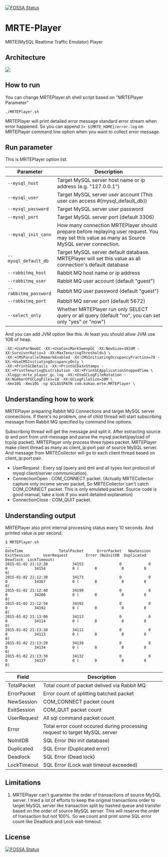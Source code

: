 [![FOSSA Status](https://app.fossa.io/api/projects/git%2Bgithub.com%2Fhoneycindy%2FMRTE-Player.svg?type=shield)](https://app.fossa.io/projects/git%2Bgithub.com%2Fhoneycindy%2FMRTE-Player?ref=badge_shield)

MRTE-Player
===========

MRTE(MySQL Realtime Traffic Emulator) Player

Architecture
------------

![](https://raw.githubusercontent.com/kakao/MRTE-Player/master/doc/mrte.png)


How to run
----------
You can change MRTEPlayer.sh shell script based on "MRTEPlayer Parameter"

    ./MRTEPlayer.sh

MRTEPlayer will print detailed error message standard error stream when error happened.
So you can append `2> ${MRTE_HOME}/error.log` on MRTEPlayer command line option when you want to collect error message.


Run parameter
-------------
This is MRTEPlayer option list.

| Parameter             | Description                                                                                                                                    |
| ---                   | ---                                                                                                                                            |
| `--mysql_host`        | Target MySQL server host name or ip address (e.g. "127.0.0.1")                                                                                 |
| `--mysql_user`        | Target MySQL server user account (This user can access #{mysql_default_db})                                                                    |
| `--mysql_password`    | Target MySQL server user password                                                                                                              |
| `--mysql_port`        | Target MySQL server port (default 3306)                                                                                                        |
| `--mysql_init_conn`   | How many connection MRTEPlayer should prepare before replaying user request. You may set this value as many as Source MySQL server connection. |
| `--mysql_default_db`  | Target MySQL server default database. MRTEPlayer will set this value as all connection's default database                                      |
| `--rabbitmq_host`     | Rabbit MQ host name or ip address                                                                                                              |
| `--rabbitmq_user`     | Rabbit MQ user account (default "guest")                                                                                                       |
| `--rabbitmq_password` | Rabbit MQ user password (default "guest")                                                                                                      |
| `--rabbitmq_port`     | Rabbit MQ server port (default 5672)                                                                                                           |
| `--select_only`       | Whether MRTEPlayer run only SELECT query or all query (default "no", you can set only "yes" or "now")                                          |

And you can add JVM option like this. At least you should allow JVM use 1GB of heap.

```
-XX:+UseParNewGC -XX:+UseConcMarkSweepGC -XX:NewSize=1024M -XX:SurvivorRatio=3 -XX:MaxTenuringThreshold=3 \
-XX:+CMSParallelRemarkEnabled -XX:CMSInitiatingOccupancyFraction=70 -XX:+UseCMSInitiatingOccupancyOnly \
-XX:+PrintGCDetails -XX:+PrintGCDateStamps -XX:+PrintTenuringDistribution -XX:+PrintGCApplicationStoppedTime \
-Xloggc:mrte_player_gc.log -XX:+UseGCLogFileRotation -XX:NumberOfGCLogFiles=10 -XX:GCLogFileSize=20M \
-Xmx10G -Xms10G -cp $CLASSPATH com.kakao.mrte.MRTEPlayer \
```

Understanding how to work
-------------------------
MRTEPlayer preparing Rabbit MQ Connections and target MySQL server connections.
If there's no problem, one of child thread will start subscribing message from Rabbit MQ specified by command line options.

Subscribing thread will get the message and split it. After extracting source ip and port from unit-message and parse the mysql packet(payload of tcp/ip packet).
MRTEPlayer only process three types packet. MRTEPlayer make client thread as many as client_ip:port pair of source MySQL server. And message from MRTECollector will go to each client thread based on client_ip:port pair.

- UserRequest : Every sql (query and dml and all types text protocol of mysql client/server communication).
- ConnectionOpen : COM_CONNECT packet. (Actually MRTECollector capture only income server packet, So MRTECollector can't catch COM_CONNECT packet. This is only emulated packet. Source code is good manual, take a look if you want detailed explanation)
- ConnectionClose : COM_QUIT packet.


Understanding output
--------------------
MRTEPlayer also print internal processing status every 10 seconds. And printed value is per second.

```
$ MRTEPlayer.sh
...
DateTime                TotalPacket      ErrorPacket   NewSession   ExitSession      UserRequest        Error (NoInitDB  Duplicated  Deadlock  LockTimeout)
2015-01-02 21:12:20           34153                0            0             0            34154            0 (       0           0         0            0)
2015-01-02 21:12:30           34173                0            0             0            34167            0 (       0           0         0            0)
2015-01-02 21:12:40           34199                0            0             0            34200            0 (       0           0         0            0)
2015-01-02 21:12:50           34192                0            0             0            34192            0 (       0           0         0            0)
2015-01-02 21:13:00           34113                0            0             0            34114            0 (       0           0         0            0)
2015-01-02 21:13:10           34111                0            0             0            34113            0 (       0           0         0            0)
2015-01-02 21:13:20           34138                0            0             0            34134            0 (       0           0         0            0)
2015-01-02 21:13:30           34132                0            0             0            34137            0 (       0           0         0            0)
```


| Field       | Description                                                                |
| ---         | ---                                                                        |
| TotalPacket | Total count of packet delived via Rabbit MQ                                |
| ErrorPacket | Error count of splitting batched packet                                    |
| NewSession  | COM_CONNECT packet count                                                   |
| ExitSession | COM_QUIT packet count                                                      |
| UserRequest | All sql command packet count                                               |
| Error       | Total error count occured during processing request to target MySQL server |
| NoInitDB    | SQL Error (No init database)                                               |
| Duplicated  | SQL Error (Duplicated error)                                               |
| Deadlock    | SQL Error (Dead lock)                                                      |
| LockTimeout | SQL Error (Lock wait timeout exceeded)                                     |


Limitations
-----------

1. MRTEPlayer can't guarantee the order of transactions of source MySQL server.
   I tried a lot of efforts to keep the original transactions order to target MySQL server like transaction split by hashed queue and transfer based on the order of source MySQL server.
   This will reserve the order of transaction but not 100%.
   So we count and print some SQL error count like Deadlock and Lock wait-timeout.


## License
[![FOSSA Status](https://app.fossa.io/api/projects/git%2Bgithub.com%2Fhoneycindy%2FMRTE-Player.svg?type=large)](https://app.fossa.io/projects/git%2Bgithub.com%2Fhoneycindy%2FMRTE-Player?ref=badge_large)